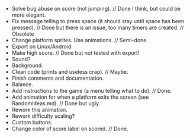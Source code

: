 - Solve bug abuse on score (not jumping). // Done I think, but could be more elegant.
- Fix message telling to press space (it should stay until space has been pressed). // Done 
	but there is an issue,	too many timers are created. // Obsolete
- Change platform sprites. Use animations. // Semi-done.
- Export on Linux/Android.
- Make high score. // Done but not tested with export!
- Sound?
- Background.
- Clean code (prints and useless crap). // Maybe.
- Finish comments and documentation.
- Balance.
- Add instructions to the game (a menu telling what to do). // Done.
- Add animation for when a platform exits the screen (see RandomIdeas.md). // Done but ugly.
- Rework this animation.
- Rework difficulty scaling?
- Custom buttons.
- Change color of score label on scored. // Done.
